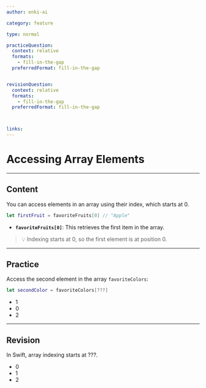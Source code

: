 ```yaml
---
author: enki-ai

category: feature

type: normal

practiceQuestion:
  context: relative
  formats:
    - fill-in-the-gap
  preferredFormat: fill-in-the-gap


revisionQuestion:
  context: relative
  formats:
    - fill-in-the-gap
  preferredFormat: fill-in-the-gap



links:
---
```


# Accessing Array Elements

---
## Content

You can access elements in an array using their index, which starts at 0.

```swift
let firstFruit = favoriteFruits[0] // "Apple"
```

- **`favoriteFruits[0]`**: This retrieves the first item in the array.

> 💡 Indexing starts at 0, so the first element is at position 0.
---
## Practice

Access the second element in the array `favoriteColors`:

```swift
let secondColor = favoriteColors[???]
```

- 1
- 0
- 2

---
## Revision

In Swift, array indexing starts at ???.

- 0
- 1
- 2
